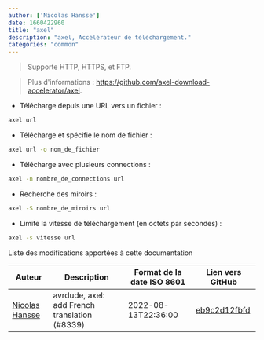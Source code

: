 ```yaml
---
author: ['Nicolas Hansse']
date: 1660422960
title: "axel"
description: "axel, Accélérateur de téléchargement."
categories: "common"
---
```

> Supporte HTTP, HTTPS, et FTP.

> Plus d'informations : <https://github.com/axel-download-accelerator/axel>.

- Télécharge depuis une URL vers un fichier :

```bash
axel url
```

- Télécharge et spécifie le nom de fichier :

```bash
axel url -o nom_de_fichier
```

- Télécharge avec plusieurs connections :

```bash
axel -n nombre_de_connections url
```

- Recherche des miroirs :

```bash
axel -S nombre_de_miroirs url
```

- Limite la vitesse de téléchargement (en octets par secondes) :

```bash
axel -s vitesse url
```
Liste des modifications apportées à cette documentation


Auteur | Description | Format de la date ISO 8601 | Lien vers GitHub
------|-----|-----|-----
[Nicolas Hansse](mailto:nico.hansse@gmail.com) | avrdude, axel: add French translation (#8339) | 2022-08-13T22:36:00 | [eb9c2d12fbfd](https://github.com/tldr-pages/tldr/commit/eb9c2d12fbfd34fd561510e2c3aea3cfe3a82fcd)

